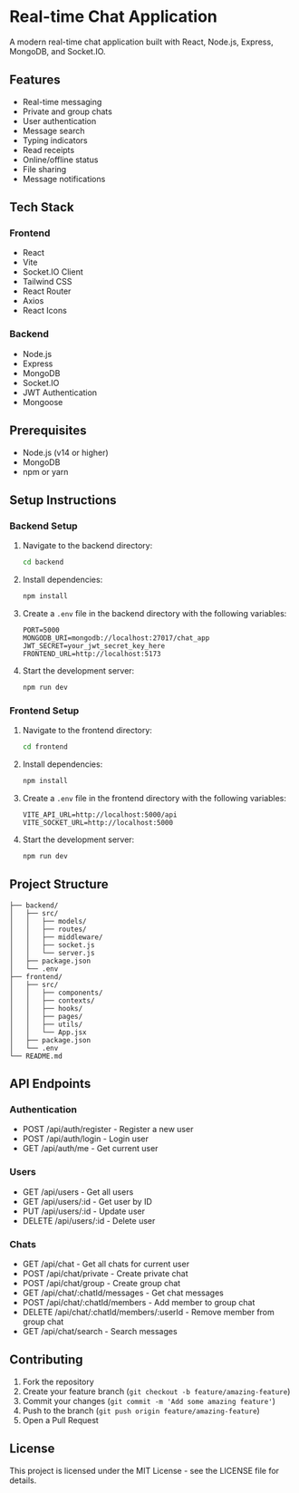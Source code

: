 # Real-time Chat Application

A modern real-time chat application built with React, Node.js, Express, MongoDB, and Socket.IO.

## Features

- Real-time messaging
- Private and group chats
- User authentication
- Message search
- Typing indicators
- Read receipts
- Online/offline status
- File sharing
- Message notifications

## Tech Stack

### Frontend
- React
- Vite
- Socket.IO Client
- Tailwind CSS
- React Router
- Axios
- React Icons

### Backend
- Node.js
- Express
- MongoDB
- Socket.IO
- JWT Authentication
- Mongoose

## Prerequisites

- Node.js (v14 or higher)
- MongoDB
- npm or yarn

## Setup Instructions

### Backend Setup

1. Navigate to the backend directory:
   ```bash
   cd backend
   ```

2. Install dependencies:
   ```bash
   npm install
   ```

3. Create a `.env` file in the backend directory with the following variables:
   ```
   PORT=5000
   MONGODB_URI=mongodb://localhost:27017/chat_app
   JWT_SECRET=your_jwt_secret_key_here
   FRONTEND_URL=http://localhost:5173
   ```

4. Start the development server:
   ```bash
   npm run dev
   ```

### Frontend Setup

1. Navigate to the frontend directory:
   ```bash
   cd frontend
   ```

2. Install dependencies:
   ```bash
   npm install
   ```

3. Create a `.env` file in the frontend directory with the following variables:
   ```
   VITE_API_URL=http://localhost:5000/api
   VITE_SOCKET_URL=http://localhost:5000
   ```

4. Start the development server:
   ```bash
   npm run dev
   ```

## Project Structure

```
├── backend/
│   ├── src/
│   │   ├── models/
│   │   ├── routes/
│   │   ├── middleware/
│   │   ├── socket.js
│   │   └── server.js
│   ├── package.json
│   └── .env
├── frontend/
│   ├── src/
│   │   ├── components/
│   │   ├── contexts/
│   │   ├── hooks/
│   │   ├── pages/
│   │   ├── utils/
│   │   └── App.jsx
│   ├── package.json
│   └── .env
└── README.md
```

## API Endpoints

### Authentication
- POST /api/auth/register - Register a new user
- POST /api/auth/login - Login user
- GET /api/auth/me - Get current user

### Users
- GET /api/users - Get all users
- GET /api/users/:id - Get user by ID
- PUT /api/users/:id - Update user
- DELETE /api/users/:id - Delete user

### Chats
- GET /api/chat - Get all chats for current user
- POST /api/chat/private - Create private chat
- POST /api/chat/group - Create group chat
- GET /api/chat/:chatId/messages - Get chat messages
- POST /api/chat/:chatId/members - Add member to group chat
- DELETE /api/chat/:chatId/members/:userId - Remove member from group chat
- GET /api/chat/search - Search messages

## Contributing

1. Fork the repository
2. Create your feature branch (`git checkout -b feature/amazing-feature`)
3. Commit your changes (`git commit -m 'Add some amazing feature'`)
4. Push to the branch (`git push origin feature/amazing-feature`)
5. Open a Pull Request

## License

This project is licensed under the MIT License - see the LICENSE file for details. 